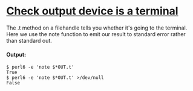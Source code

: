 [1]: http://rosettacode.org/wiki/Check_output_device_is_a_terminal

# [Check output device is a terminal][1]

The .t method on a filehandle tells you whether it's going to the terminal. Here we use the note function to emit our result to standard error rather than standard out.


#### Output:
```
$ perl6 -e 'note $*OUT.t'
True
$ perl6 -e 'note $*OUT.t' >/dev/null
False
```